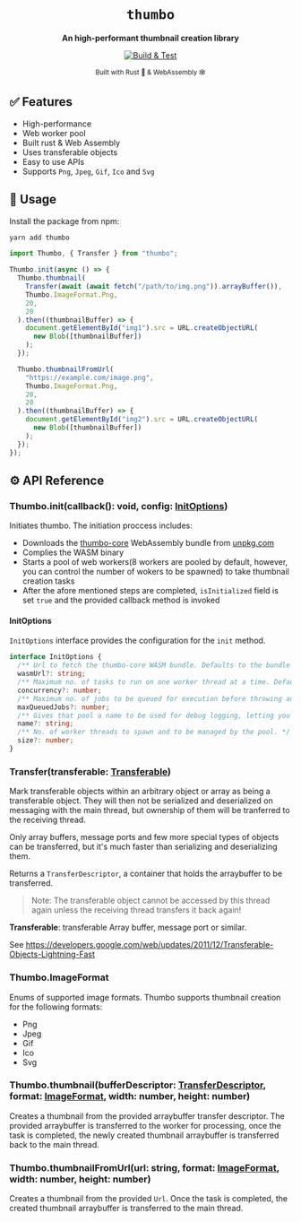 <div align="center">

  <h1><code>thumbo</code></h1>

<strong>An high-performant thumbnail creation library</strong>

[![Build & Test](https://github.com/ahkohd/thumbo/actions/workflows/build.yml/badge.svg)](https://github.com/ahkohd/thumbo-core/actions/workflows/build.yml)

<sub>Built with Rust 🦀 & WebAssembly 🕸</sub>

</div>

## ✅ Features

- High-performance
- Web worker pool
- Built rust & Web Assembly
- Uses transferable objects
- Easy to use APIs
- Supports `Png`, `Jpeg`, `Gif`, `Ico` and `Svg`

## 🚴 Usage

Install the package from npm:

```bash
yarn add thumbo
```

```ts
import Thumbo, { Transfer } from "thumbo";

Thumbo.init(async () => {
  Thumbo.thumbnail(
    Transfer(await (await fetch("/path/to/img.png")).arrayBuffer()),
    Thumbo.ImageFormat.Png,
    20,
    20
  ).then((thumbnailBuffer) => {
    document.getElementById("img1").src = URL.createObjectURL(
      new Blob([thumbnailBuffer])
    );
  });

  Thumbo.thumbnailFromUrl(
    "https://example.com/image.png",
    Thumbo.ImageFormat.Png,
    20,
    20
  ).then((thumbnailBuffer) => {
    document.getElementById("img2").src = URL.createObjectURL(
      new Blob([thumbnailBuffer])
    );
  });
});
```

## ⚙️ API Reference

### <span id="thumbo_image_format">Thumbo.init(callback(): void, config: [InitOptions](#initoptions))</span>

Initiates thumbo. The initiation proccess includes:

- Downloads the [thumbo-core](https://github.com/ahkohd/thumbo-core) WebAssembly bundle from [unpkg.com](https://unpkg.com/thumbo-core/pkg/thumbo_core_bg.wasm)
- Complies the WASM binary
- Starts a pool of web workers(8 workers are pooled by default, however, you can control the number of wokers to be spawned) to take thumbnail creation tasks
- After the afore mentioned steps are completed, `isInitialized` field is set `true` and the provided
  callback method is invoked

#### <span id="initoptions">InitOptions</span>

`InitOptions` interface provides the configuration for the `init` method.

```ts
interface InitOptions {
  /** Url to fetch the thumbo-core WASM bundle. Defaults to the bundle hosted on unpkg. */
  wasmUrl?: string;
  /** Maximum no. of tasks to run on one worker thread at a time. Defaults to one. */
  concurrency?: number;
  /** Maximum no. of jobs to be queued for execution before throwing an error. */
  maxQueuedJobs?: number;
  /** Gives that pool a name to be used for debug logging, letting you distinguish between log output of different pools. */
  name?: string;
  /** No. of worker threads to spawn and to be managed by the pool. */
  size?: number;
}
```

### <span id="transfer">Transfer(transferable: [Transferable](https://developer.mozilla.org/de/docs/Web/API/Transferable))</span>

Mark transferable objects within an arbitrary object or array as
being a transferable object. They will then not be serialized
and deserialized on messaging with the main thread, but ownership
of them will be tranferred to the receiving thread.

Only array buffers, message ports and few more special types of
objects can be transferred, but it's much faster than serializing and
deserializing them.

Returns a <span id="transferdescriptor">`TransferDescriptor`</span>, a container that holds the arraybuffer to be transferred.

> Note:
> The transferable object cannot be accessed by this thread again
> unless the receiving thread transfers it back again!

**Transferable**: transferable Array buffer, message port or similar.

See <https://developers.google.com/web/updates/2011/12/Transferable-Objects-Lightning-Fast>

### <span id="imageformat">Thumbo.ImageFormat</span>

Enums of supported image formats. Thumbo supports thumbnail creation for the following formats:

- Png
- Jpeg
- Gif
- Ico
- Svg

### <span id="thumbo_thumbnail">Thumbo.thumbnail(bufferDescriptor: [TransferDescriptor](#transferdescriptor), format: [ImageFormat](#imageformat), width: number, height: number)</span>

Creates a thumbnail from the provided arraybuffer transfer descriptor.
The provided arraybuffer is transferred to the worker for processing, once the task is completed, the newly created thumbnail arraybuffer
is transferred back to the main thread.

### <span id="thumbo_thumbnailFromUrl">Thumbo.thumbnailFromUrl(url: string, format: [ImageFormat](#imageformat), width: number, height: number)</span>

Creates a thumbnail from the provided `Url`. Once the task is completed, the created thumbnail arraybuffer is transferred to the main thread.
